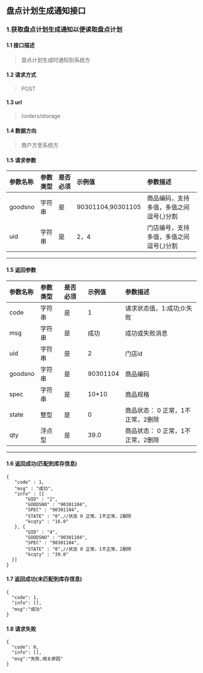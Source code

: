 ## 盘点计划生成通知接口
### 1.获取盘点计划生成通知以便读取盘点计划
#### 1.1 接口描述
> 盘点计划生成时通知到系统方
#### 1.2 请求方式
> POST
#### 1.3 url
> /orders/storage
#### 1.4 数据方向
> 商户方至系统方
#### 1.5 请求参数
| 参数名称 | 参数类型 | 是否必须 | 示例值 | 参数描述  |
| :---         |     :---      |     :--- | :--- | :--- |
| goodsno   | 字符串     | 是    | 90301104,90301105    | 商品编码，支持多值，多值之间逗号(,)分割 |
| uid   | 字符串    | 是    | 2，4    | 门店编号，支持多值，多值之间逗号(,)分割 |
--------------------- 
#### 1.5 返回参数
| 参数名称 | 参数类型 | 是否必须 | 示例值 | 参数描述  |
| :---         |     :---      |     :--- | :--- | :--- |
| code   | 字符串     | 是    | 1    | 请求状态值，1:成功;0:失败 |
| msg   | 字符串    | 是    | 成功    | 成功或失败消息 |
| uid   | 字符串    | 是    | 2    | 门店id |
| goodsno   | 字符串    | 是    |   90301104  | 商品编码 |
| spec   | 字符串    | 是    |   10*10  | 商品规格 |
| state   | 整型    | 是    |   0  | 商品状态： 0 正常，1不正常，2删除|
| qty   | 浮点型    | 是    |   39.0  | 商品状态： 0 正常，1不正常，2删除|
--------------------- 
#### 1.6 返回成功(匹配到库存信息)
 ``` 
{
    "code" : 1,
    "msg" : "成功",
    "info" : [{
        "UID" : "2",
        "GOODSNO" : "90301104",
        "SPEC" : "90301104",
        "STATE" : "0",//状态 0 正常，1不正常，2删除
        "kcqty" : "16.0"
    }, {
        "UID" : "4",
        "GOODSNO" : "90301104",
        "SPEC" : "90301104",
        "STATE" : "0",//状态 0 正常，1不正常，2删除
        "kcqty" : "39.0"
   }]
}
```
#### 1.7 返回成功(未匹配到库存信息)
```
{
  "code": 1,
  "info": [],
  "msg":"成功"
}
```
#### 1.8 请求失败
```
{
  "code": 0,
  "info": [],
  "msg":"失败,相关原因"
}
```


